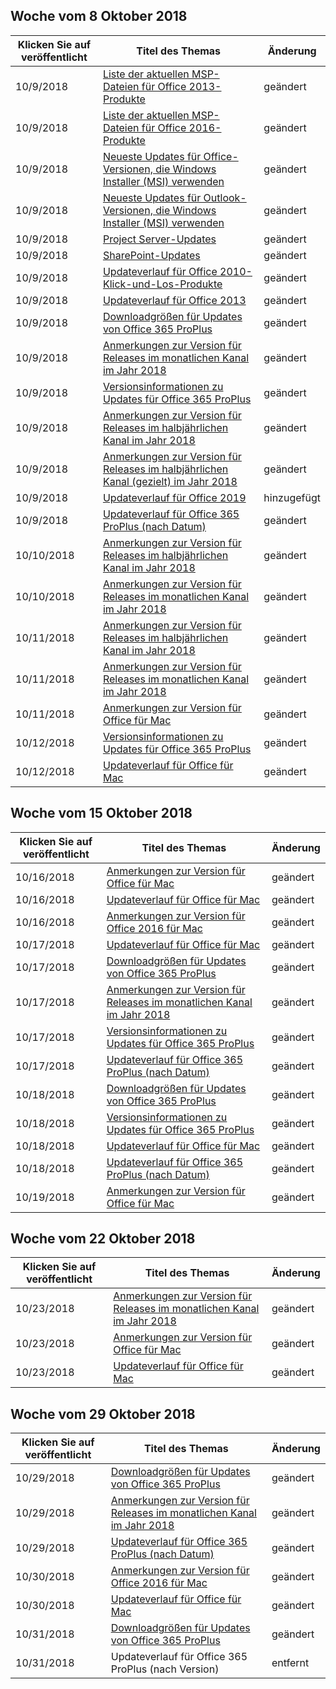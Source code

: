 <!-- This file is generated automatically each week. Changes made to this file will be overwritten.-->




## <a name="week-of-october-8-2018"></a>Woche vom 8 Oktober 2018


| Klicken Sie auf veröffentlicht |Titel des Themas | Änderung |
|------|------------|--------|
| 10/9/2018 | [Liste der aktuellen MSP-Dateien für Office 2013-Produkte](/OfficeUpdates/msp-files-office-2013) | geändert |
| 10/9/2018 | [Liste der aktuellen MSP-Dateien für Office 2016-Produkte](/OfficeUpdates/msp-files-office-2016) | geändert |
| 10/9/2018 | [Neueste Updates für Office-Versionen, die Windows Installer (MSI) verwenden](/OfficeUpdates/office-updates-msi) | geändert |
| 10/9/2018 | [Neueste Updates für Outlook-Versionen, die Windows Installer (MSI) verwenden](/OfficeUpdates/outlook-updates-msi) | geändert |
| 10/9/2018 | [Project Server-Updates](/OfficeUpdates/project-server-updates) | geändert |
| 10/9/2018 | [SharePoint-Updates](/OfficeUpdates/sharepoint-updates) | geändert |
| 10/9/2018 | [Updateverlauf für Office 2010-Klick-und-Los-Produkte](/OfficeUpdates/update-history-office-2010-click-to-run) | geändert |
| 10/9/2018 | [Updateverlauf für Office 2013](/OfficeUpdates/update-history-office-2013) | geändert |
| 10/9/2018 | [Downloadgrößen für Updates von Office 365 ProPlus](/OfficeUpdates/download-sizes-office365-proplus-updates) | geändert |
| 10/9/2018 | [Anmerkungen zur Version für Releases im monatlichen Kanal im Jahr 2018](/OfficeUpdates/monthly-channel-2018) | geändert |
| 10/9/2018 | [Versionsinformationen zu Updates für Office 365 ProPlus](/OfficeUpdates/release-notes-office365-proplus) | geändert |
| 10/9/2018 | [Anmerkungen zur Version für Releases im halbjährlichen Kanal im Jahr 2018](/OfficeUpdates/semi-annual-channel-2018) | geändert |
| 10/9/2018 | [Anmerkungen zur Version für Releases im halbjährlichen Kanal (gezielt) im Jahr 2018](/OfficeUpdates/semi-annual-channel-targeted-2018) | geändert |
| 10/9/2018 | [Updateverlauf für Office 2019](/OfficeUpdates/update-history-office-2019) | hinzugefügt |
| 10/9/2018 | [Updateverlauf für Office 365 ProPlus (nach Datum)](/OfficeUpdates/update-history-office365-proplus-by-date) | geändert |
| 10/10/2018 | [Anmerkungen zur Version für Releases im halbjährlichen Kanal im Jahr 2018](/OfficeUpdates/semi-annual-channel-2018) | geändert |
| 10/10/2018 | [Anmerkungen zur Version für Releases im monatlichen Kanal im Jahr 2018](/OfficeUpdates/monthly-channel-2018) | geändert |
| 10/11/2018 | [Anmerkungen zur Version für Releases im halbjährlichen Kanal im Jahr 2018](/OfficeUpdates/semi-annual-channel-2018) | geändert |
| 10/11/2018 | [Anmerkungen zur Version für Releases im monatlichen Kanal im Jahr 2018](/OfficeUpdates/monthly-channel-2018) | geändert |
| 10/11/2018 | [Anmerkungen zur Version für Office für Mac](/OfficeUpdates/release-notes-office-for-mac) | geändert |
| 10/12/2018 | [Versionsinformationen zu Updates für Office 365 ProPlus](/OfficeUpdates/release-notes-office365-proplus) | geändert |
| 10/12/2018 | [Updateverlauf für Office für Mac](/OfficeUpdates/update-history-office-for-mac) | geändert |


## <a name="week-of-october-15-2018"></a>Woche vom 15 Oktober 2018


| Klicken Sie auf veröffentlicht |Titel des Themas | Änderung |
|------|------------|--------|
| 10/16/2018 | [Anmerkungen zur Version für Office für Mac](/OfficeUpdates/release-notes-office-for-mac) | geändert |
| 10/16/2018 | [Updateverlauf für Office für Mac](/OfficeUpdates/update-history-office-for-mac) | geändert |
| 10/16/2018 | [Anmerkungen zur Version für Office 2016 für Mac](/OfficeUpdates/release-notes-office-2016-mac) | geändert |
| 10/17/2018 | [Updateverlauf für Office für Mac](/OfficeUpdates/update-history-office-for-mac) | geändert |
| 10/17/2018 | [Downloadgrößen für Updates von Office 365 ProPlus](/OfficeUpdates/download-sizes-office365-proplus-updates) | geändert |
| 10/17/2018 | [Anmerkungen zur Version für Releases im monatlichen Kanal im Jahr 2018](/OfficeUpdates/monthly-channel-2018) | geändert |
| 10/17/2018 | [Versionsinformationen zu Updates für Office 365 ProPlus](/OfficeUpdates/release-notes-office365-proplus) | geändert |
| 10/17/2018 | [Updateverlauf für Office 365 ProPlus (nach Datum)](/OfficeUpdates/update-history-office365-proplus-by-date) | geändert |
| 10/18/2018 | [Downloadgrößen für Updates von Office 365 ProPlus](/OfficeUpdates/download-sizes-office365-proplus-updates) | geändert |
| 10/18/2018 | [Versionsinformationen zu Updates für Office 365 ProPlus](/OfficeUpdates/release-notes-office365-proplus) | geändert |
| 10/18/2018 | [Updateverlauf für Office für Mac](/OfficeUpdates/update-history-office-for-mac) | geändert |
| 10/18/2018 | [Updateverlauf für Office 365 ProPlus (nach Datum)](/OfficeUpdates/update-history-office365-proplus-by-date) | geändert |
| 10/19/2018 | [Anmerkungen zur Version für Office für Mac](/OfficeUpdates/release-notes-office-for-mac) | geändert |


## <a name="week-of-october-22-2018"></a>Woche vom 22 Oktober 2018


| Klicken Sie auf veröffentlicht |Titel des Themas | Änderung |
|------|------------|--------|
| 10/23/2018 | [Anmerkungen zur Version für Releases im monatlichen Kanal im Jahr 2018](/OfficeUpdates/monthly-channel-2018) | geändert |
| 10/23/2018 | [Anmerkungen zur Version für Office für Mac](/OfficeUpdates/release-notes-office-for-mac) | geändert |
| 10/23/2018 | [Updateverlauf für Office für Mac](/OfficeUpdates/update-history-office-for-mac) | geändert |


## <a name="week-of-october-29-2018"></a>Woche vom 29 Oktober 2018


| Klicken Sie auf veröffentlicht |Titel des Themas | Änderung |
|------|------------|--------|
| 10/29/2018 | [Downloadgrößen für Updates von Office 365 ProPlus](/OfficeUpdates/download-sizes-office365-proplus-updates) | geändert |
| 10/29/2018 | [Anmerkungen zur Version für Releases im monatlichen Kanal im Jahr 2018](/OfficeUpdates/monthly-channel-2018) | geändert |
| 10/29/2018 | [Updateverlauf für Office 365 ProPlus (nach Datum)](/OfficeUpdates/update-history-office365-proplus-by-date) | geändert |
| 10/30/2018 | [Anmerkungen zur Version für Office 2016 für Mac](/OfficeUpdates/release-notes-office-2016-mac) | geändert |
| 10/30/2018 | [Updateverlauf für Office für Mac](/OfficeUpdates/update-history-office-for-mac) | geändert |
| 10/31/2018 | [Downloadgrößen für Updates von Office 365 ProPlus](/OfficeUpdates/download-sizes-office365-proplus-updates) | geändert |
| 10/31/2018 | Updateverlauf für Office 365 ProPlus (nach Version) | entfernt |

